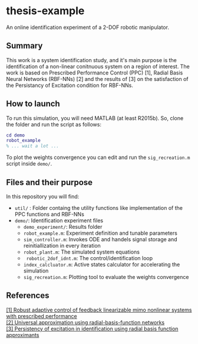 # thesis-example
Αn online identification experiment of a 2-DOF robotic manipulator. 

## Summary
This work is a system identification study, and it's main purpose is the identification of a non-linear conitnuous system 
on a region of interest. The work is based on  Prescribed Performance Control (PPC) [1], Radial Basis Neural Networks 
(RBF-NNs) [2] and the results of [3] on the satisfaction of the Persistancy of Excitation condition for RBF-NNs.


## How to launch
To run this simulation, you will need MATLAB (at least R2015b). So, clone the folder and run the script as follows:
```matlab
cd demo
robot_example
% ... wait a lot ...
```

To plot the weights convergence you can edit and run the ```sig_recreation.m``` script inside ```demo/```.

## Files and their purpose
In this repository you will find:
- ```util/``` : Folder containg the utility functions like implementation of the PPC functions and RBF-NNs
- ```demo/```: Identification experiment files
    - ```demo_experiment/```: Results folder
    - ```robot_example.m```: Experiment definition and tunable parameters
    - ```sim_controller.m```: Invokes ODE and handels signal storage and reinitiallization in every iteration
    - ```robot_plant.m```: The simulated system equations
    - ``` robotic_2dof_idnt.m```: The control/identification loop
    - ```index_calcluator.m```: Active states calculator for accelerating the simulation
    - ```sig_recreation.m```: Plotting tool to evaluate the weights convergence

## References
[ [1] Robust adaptive control of feedback linearizable mimo nonlinear systems with prescribed performance](https://ieeexplore.ieee.org/document/4639441)\
[ [2] Universal approximation using radial-basis-function networks](https://ieeexplore.ieee.org/document/6797088)\
[ [3] Persistency of excitation in identification using radial basis function approximants](https://epubs.siam.org/doi/10.1137/S0363012992232555)
